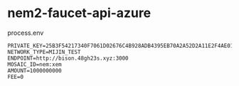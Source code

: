 # nem2-faucet-api-azure

process.env

```
PRIVATE_KEY=25B3F54217340F7061D02676C4B928ADB4395EB70A2A52D2A11E2F4AE011B03E
NETWORK_TYPE=MIJIN_TEST
ENDPOINT=http://bison.48gh23s.xyz:3000
MOSAIC_ID=nem:xem
AMOUNT=1000000000
FEE=0
```